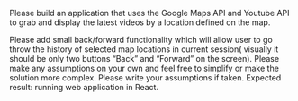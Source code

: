 Please build an application that uses the Google Maps API and Youtube API to grab and display the latest videos by a location defined on the map.

Please add small back/forward functionality which will allow user to go throw the history of selected map locations in current session( visually it should be only two buttons “Back” and “Forward” on the screen). Please make any assumptions on your own and feel free to simplify or make the solution more complex. Please write your assumptions if taken.
Expected result: running web application in React.